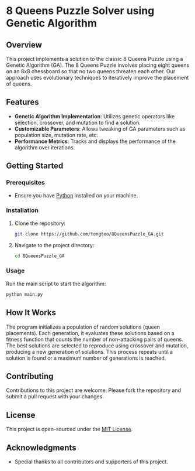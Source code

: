 # 8 Queens Puzzle Solver using Genetic Algorithm

## Overview
This project implements a solution to the classic 8 Queens Puzzle using a Genetic Algorithm (GA). The 8 Queens Puzzle involves placing eight queens on an 8x8 chessboard so that no two queens threaten each other. Our approach uses evolutionary techniques to iteratively improve the placement of queens.

## Features
- **Genetic Algorithm Implementation**: Utilizes genetic operators like selection, crossover, and mutation to find a solution.
- **Customizable Parameters**: Allows tweaking of GA parameters such as population size, mutation rate, etc.
- **Performance Metrics**: Tracks and displays the performance of the algorithm over iterations.

## Getting Started

### Prerequisites
- Ensure you have [Python](https://www.python.org/downloads/) installed on your machine.

### Installation
1. Clone the repository:
   ```bash
   git clone https://github.com/tongteo/8QueensPuzzle_GA.git
   ```
2. Navigate to the project directory:
   ```bash
   cd 8QueensPuzzle_GA
   ```

### Usage
Run the main script to start the algorithm:
```bash
python main.py
```

## How It Works
The program initializes a population of random solutions (queen placements). Each generation, it evaluates these solutions based on a fitness function that counts the number of non-attacking pairs of queens. The best solutions are selected to reproduce using crossover and mutation, producing a new generation of solutions. This process repeats until a solution is found or a maximum number of generations is reached.

## Contributing
Contributions to this project are welcome. Please fork the repository and submit a pull request with your changes.

## License
This project is open-sourced under the [MIT License](LICENSE).

## Acknowledgments
- Special thanks to all contributors and supporters of this project.
